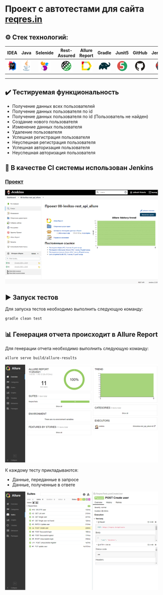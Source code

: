 # Проект с автотестами для сайта [reqres.in](https://reqres.in/)

## :gear: Стек технологий:
| IDEA | Java | Selenide | Rest-Assured | Allure Report | Gradle | Junit5 | GitHub | Jenkins |
|:--------:|:-------------:|:---------:|:-------:|:----:|:------:|:----:|:----:|:------:|
| <img src="images/Intelij_IDEA.svg" width="40" height="40"> | <img src="images/JAVA.svg" width="40" height="40"> | <img src="images/Selenide.svg" width="40" height="40"> | <img src="images/Rest-Assured.svg" width="40" height="40"> | <img src="images/Allure_Report.svg" width="40" height="40"> | <img src="images/Gradle.svg" width="40" height="40"> | <img src="images/Junit5.svg" width="40" height="40"> | <img src="images/GitHub.svg" width="40" height="40"> | <img src="images/Jenkins.svg" width="40" height="40"> |
___

## :heavy_check_mark: Тестируемая функциональность
- Получение данных всех пользователей
- Получение данных пользователя по id
- Получение данных пользователя по id (Пользователь не найден)
- Создание нового пользователя
- Изменение данных пользователя
- Удаление пользователя
- Успешная регистрация пользователя
- Неуспешная регистрация пользователя
- Успешная авторизация пользователя
- Неуспешная авторизация пользователя

## :pushpin: В качестве CI системы использован Jenkins
### [Проект](https://jenkins.autotests.cloud/job/08-levikss-rest_api_allure//)

![alt "Jenkins"](./images/Jenkins.png "Jenkins")

## :arrow_forward: Запуск тестов

Для запуска тестов необходимо выполнить следующую команду:

```bash
gradle clean test
```

## :bar_chart: Генерация отчета происходит в Allure Report

Для генерации отчета необходимо выполнить следующую команду:

```bash
allure serve build/allure-results
```

![alt "Allure Report"](./images/Allure_report1.png "Allure Report")

К каждому тесту прикладываются:
- Данные, переданные в запросе
- Данные, полученные в ответе

![alt "Allure Report"](./images/Allure_report2.png "Allure Report")
